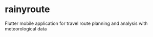 # rainyroute
Flutter mobile application for travel route planning and analysis with  meteorological data
